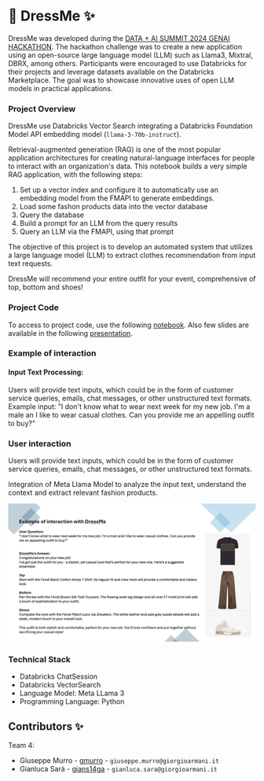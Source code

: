 
# 👗 DressMe ✨

DressMe was developed during the [DATA + AI SUMMIT 2024 GENAI HACKATHON](https://www.databricks.com/dataaisummit/session/data-ai-summit-2024-genai-hackathon). The hackathon challenge was to create a new application using an open-source large language model (LLM) such as Llama3, Mixtral, DBRX, among others. Participants were encouraged to use Databricks for their projects and leverage datasets available on the Databricks Marketplace. The goal was to showcase innovative uses of open LLM models in practical applications.

### Project Overview

DressMe use Databricks Vector Search integrating a Databricks Foundation Model API embedding model (`llama-3-70b-instruct`).

Retrieval-augmented generation (RAG) is one of the most popular application architectures for creating natural-language interfaces for people to interact with an organization's data. This notebook builds a very simple RAG application, with the following steps:

1. Set up a vector index and configure it to automatically use an embedding model from the FMAPI to generate embeddings.
2. Load some fashon products data into the vector database
3. Query the database 
4. Build a prompt for an LLM from the query results 
5. Query an LLM via the FMAPI, using that prompt

The objective of this project is to develop an automated system that utilizes a large language model (LLM) to extract clothes recommendation from input text requests.

DressMe will recommend your entire outfit for your event, comprehensive of top, bottom and shoes!

### Project Code 

To access to project code, use the following [notebook](./notebooks/dressme-luxury-fashion-rag.ipynb).
Also few slides are available in the following [presentation](./presentation/presentation.pdf).

### Example of interaction

#### Input Text Processing:

Users will provide text inputs, which could be in the form of customer service queries, emails, chat messages, or other unstructured text formats.
Example input: "I don't know what to wear next week for my new job. I'm a male an I like to wear casual clothes. Can you provide me an appelling outfit to buy?"

### User interaction

Users will provide text inputs, which could be in the form of customer service queries, emails, chat messages, or other unstructured text formats.

Integration of Meta Llama Model to analyze the input text, understand the context and extract relevant fashion products.

![interaction](./assets/dressme.png)


### Technical Stack
- Databricks ChatSession
- Databricks VectorSearch
- Language Model: Meta LLama 3
- Programming Language: Python

## Contributors ✨

Team 4:

- Giuseppe Murro - [gmurro](https://github.com/gmurro) - `giuseppe.murro@giorgioarmani.it`
- Gianluca Sarà - [gians14ga](https://github.com/gians14ga) - `gianluca.sara@giorgioarmani.it`
